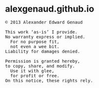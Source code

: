 alexgenaud.github.io
====================

<pre>
© 2013 Alexander Edward Genaud

This work ‘as-is’ I provide.
No warranty express or implied.
  For no purpose fit,
  not even a wee bit.
Liability for damages denied.

Permission is granted hereby,
to copy, share, and modify.
  Use it with glee,
  for profit or free.
On this notice, these rights rely.
</pre>
